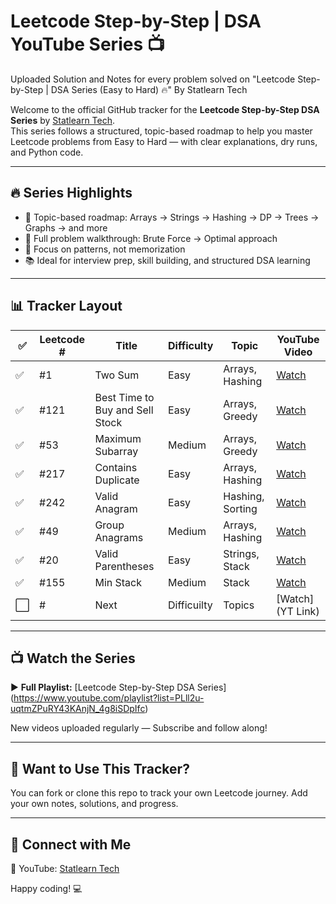 # Leetcode Step-by-Step | DSA YouTube Series 📺
Uploaded Solution and Notes for every problem solved on "Leetcode Step-by-Step | DSA Series (Easy to Hard) 🔥" By Statlearn Tech

Welcome to the official GitHub tracker for the **Leetcode Step-by-Step DSA Series** by [Statlearn Tech](https://www.youtube.com/@StatlearnTech).  
This series follows a structured, topic-based roadmap to help you master Leetcode problems from Easy to Hard — with clear explanations, dry runs, and Python code.

---

## 🔥 Series Highlights

- 🚀 Topic-based roadmap: Arrays → Strings → Hashing → DP → Trees → Graphs → and more
- 🎯 Full problem walkthrough: Brute Force → Optimal approach
- 🧠 Focus on patterns, not memorization
- 📚 Ideal for interview prep, skill building, and structured DSA learning

---

## 📊 Tracker Layout

| ✅ | Leetcode # | Title |   Difficulty  | Topic | YouTube Video |
|----|------------|-------|---------------|--------|----------------|
| ✅ | #1 | Two Sum | Easy | Arrays, Hashing | [Watch](https://youtu.be/9ZLITqIT5Ds) |
| ✅ | #121 | Best Time to Buy and Sell Stock | Easy | Arrays, Greedy | [Watch](https://youtu.be/bCsatgmc9Do) |
| ✅ | #53 | Maximum Subarray | Medium | Arrays, Greedy | [Watch](https://youtu.be/exM2KFsdXKE) |
| ✅ | #217 | Contains Duplicate | Easy | Arrays, Hashing | [Watch](https://youtu.be/xNP_QlXR9m8) |
| ✅ | #242 | Valid Anagram | Easy | Hashing, Sorting | [Watch](https://youtu.be/_dpZZvaKNMQ) |
| ✅ | #49 | Group Anagrams | Medium | Arrays, Hashing | [Watch](https://youtu.be/IEWedD-qHJI) |
| ✅ | #20 | Valid Parentheses | Easy | Strings, Stack | [Watch](https://youtu.be/3T5p3TU3UzY) |
| ✅ | #155 | Min Stack | Medium | Stack | [Watch](https://youtu.be/eY-gZ9DHNKk) |
| ⬜ | # | Next | Difficuilty | Topics | [Watch](YT Link) |


---

## 📺 Watch the Series

▶️ **Full Playlist:** [Leetcode Step-by-Step DSA Series] (https://www.youtube.com/playlist?list=PLll2u-uqtmZPuRY43KAnjN_4g8iSDpIfc)

New videos uploaded regularly — Subscribe and follow along!

---

## 🧰 Want to Use This Tracker?

You can fork or clone this repo to track your own Leetcode journey. Add your own notes, solutions, and progress.

---

## 🙌 Connect with Me

📌 YouTube: [Statlearn Tech](https://www.youtube.com/@StatlearnTech)  

Happy coding! 💻
